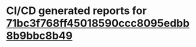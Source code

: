 # CI/CD generated reports for [71bc3f768ff45018590ccc8095edbb8b9bbc8b49](https://github.com/hydephp/develop/commit/71bc3f768ff45018590ccc8095edbb8b9bbc8b49)
